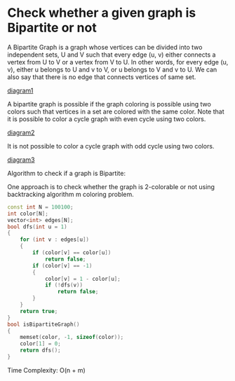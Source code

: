 # Check whether a given graph is Bipartite or not

A Bipartite Graph is a graph whose vertices can be divided into two independent sets, U and V such that every edge (u, v) either connects a vertex from U to V
or a vertex from V to U. In other words, for every edge (u, v), either u belongs to U and v to V, or u belongs to V and v to U.
We can also say that there is no edge that connects vertices of same set.

[diagram1](https://github.com/Khaled-Mahmmoud/MyCompetitiveProgramming/blob/master/img/Graph/bipartite%20graph.png)

A bipartite graph is possible if the graph coloring is possible using two colors such that vertices in a set are colored with the same color.
Note that it is possible to color a cycle graph with even cycle using two colors. 

[diagram2](https://github.com/Khaled-Mahmmoud/MyCompetitiveProgramming/blob/master/img/Graph/bipartite%20graph.png)

It is not possible to color a cycle graph with odd cycle using two colors.

[diagram3](https://github.com/Khaled-Mahmmoud/MyCompetitiveProgramming/blob/master/img/Graph/bipartite%20graph.png)


Algorithm to check if a graph is Bipartite:

One approach is to check whether the graph is 2-colorable or not using backtracking algorithm m coloring problem.

```cpp
const int N = 100100;
int color[N];           
vector<int> edges[N];   
bool dfs(int u = 1) 
{
    for (int v : edges[u]) 
    {
        if (color[v] == color[u]) 
            return false;
        if (color[v] == -1) 
        {
            color[v] = 1 - color[u];
            if (!dfs(v)) 
                return false;
        }
    }
    return true;
}
bool isBipartiteGraph() 
{
    memset(color, -1, sizeof(color));
    color[1] = 0;
    return dfs();
}
```
Time Complexity: O(n + m)
